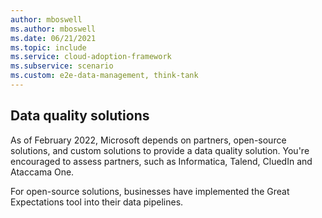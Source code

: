 ```yaml
---
author: mboswell
ms.author: mboswell
ms.date: 06/21/2021
ms.topic: include
ms.service: cloud-adoption-framework
ms.subservice: scenario
ms.custom: e2e-data-management, think-tank
---
```


## Data quality solutions

As of February 2022, Microsoft depends on partners, open-source solutions, and custom solutions to provide a data quality solution. You're encouraged to assess partners, such as Informatica, Talend, CluedIn and Ataccama One.

For open-source solutions, businesses have implemented the Great Expectations tool into their data pipelines.
